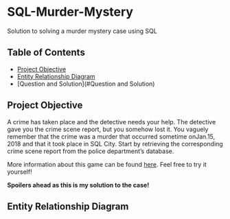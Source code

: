 # SQL-Murder-Mystery
Solution to solving a murder mystery case using SQL

## Table of Contents
- [Project Objective](#project-objective)
- [Entity Relationship Diagram](#entity-relationship-diagram)
- [Question and Solution](#Question and Solution)

## Project Objective
A crime has taken place and the detective needs your help. The detective gave you the crime scene report, but you somehow lost it. You vaguely remember that the crime was a ​murder​ that occurred sometime on ​Jan.15, 2018​ and that it took place in ​SQL City​. Start by retrieving the corresponding crime scene report from the police department’s database.

More information about this game can be found [here](https://mystery.knightlab.com/walkthrough.html). Feel free to try it yourself! 

**Spoilers ahead as this is my solution to the case!**

## Entity Relationship Diagram
